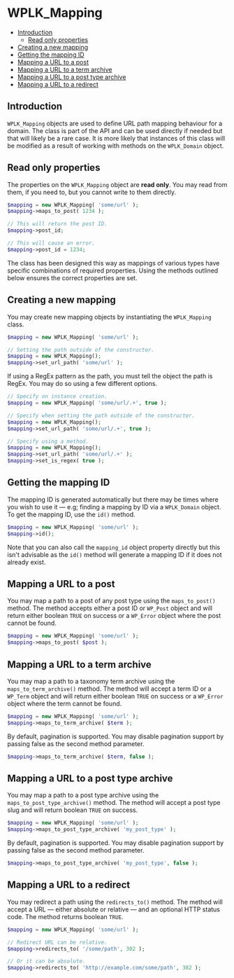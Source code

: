 # WPLK_Mapping

- [Introduction](#introduction)
    - [Read only properties](#read-only-properties)
- [Creating a new mapping](#creating-a-new-mapping)
- [Getting the mapping ID](#getting-the-mapping-id)
- [Mapping a URL to a post](#mapping-a-url-to-a-post)
- [Mapping a URL to a term archive](#mapping-a-url-to-a-term-archive)
- [Mapping a URL to a post type archive](#mapping-a-url-to-a-post-type-archive)
- [Mapping a URL to a redirect](#mapping-a-url-to-a-redirect)

## Introduction

`WPLK_Mapping` objects are used to define URL path mapping behaviour for a domain. The class is part of the API and can be used directly if needed but that will likely be a rare case. It is more likely that instances of this class will be modified as a result of working with methods on the `WPLK_Domain` object. 

## Read only properties

The properties on the `WPLK_Mapping` object are **read only**. You may read from them, if you need to, but you cannot write to them directly. 

```php
$mapping = new WPLK_Mapping( 'some/url' );
$mapping->maps_to_post( 1234 );

// This will return the post ID.
$mapping->post_id;

// This will cause an error.
$mapping->post_id = 1234;
```

The class has been designed this way as mappings of various types have specific combinations of required properties. Using the methods outlined below ensures the correct properties are set.

## Creating a new mapping

You may create new mapping objects by instantiating the `WPLK_Mapping` class. 

```php
$mapping = new WPLK_Mapping( 'some/url' );

// Setting the path outside of the constructor.
$mapping = new WPLK_Mapping();
$mapping->set_url_path( 'some/url' );
```

If using a RegEx pattern as the path, you must tell the object the path is RegEx. You may do so using a few different options.

```php
// Specify on instance creation.
$mapping = new WPLK_Mapping( 'some/url/.+', true );

// Specify when setting the path outside of the constructor.
$mapping = new WPLK_Mapping();
$mapping->set_url_path( 'some/url/.+', true );

// Specify using a method.
$mapping = new WPLK_Mapping();
$mapping->set_url_path( 'some/url/.+' );
$mapping->set_is_regex( true );
```

## Getting the mapping ID

The mapping ID is generated automatically but there may be times where you wish to use it — e.g; finding a mapping by ID via a `WPLK_Domain` object. To get the mapping ID, use the `id()` method.

```php
$mapping = new WPLK_Mapping( 'some/url' );
$mapping->id();
```

Note that you can also call the `mapping_id` object property directly but this isn't advisable as the `id()` method will generate a mapping ID if it does not already exist. 

## Mapping a URL to a post

You may map a path to a post of any post type using the `maps_to_post()` method. The method accepts either a post ID or `WP_Post`
object and will return either boolean `TRUE` on success or a `WP_Error` object where the post cannot be found.

```php
$mapping = new WPLK_Mapping( 'some/url' );
$mapping->maps_to_post( $post );
```

## Mapping a URL to a term archive

You may map a path to a taxonomy term archive using the `maps_to_term_archive()` method. The method will accept a term ID or a 
`WP_Term` object and will return either boolean `TRUE` on success or a `WP_Error` object where the term cannot be found.

```php
$mapping = new WPLK_Mapping( 'some/url' );
$mapping->maps_to_term_archive( $term );
```

By default, pagination is supported. You may disable pagination support by passing false as the second method parameter.

```php
$mapping->maps_to_term_archive( $term, false );
```

## Mapping a URL to a post type archive

You may map a path to a post type archive using the `maps_to_post_type_archive()` method. The method will accept a post type slug and will return boolean `TRUE` on success.

```php
$mapping = new WPLK_Mapping( 'some/url' );
$mapping->maps_to_post_type_archive( 'my_post_type' );
```

By default, pagination is supported. You may disable pagination support by passing false as the second method parameter.

```php
$mapping->maps_to_post_type_archive( 'my_post_type', false );
```

## Mapping a URL to a redirect

You may redirect a path using the `redirects_to()` method. The method will accept a URL — either absolute or relative — and an
optional HTTP status code. The method returns boolean `TRUE`.

```php
$mapping = new WPLK_Mapping( 'some/url' );

// Redirect URL can be relative.
$mapping->redirects_to( '/some/path', 302 );

// Or it can be absolute.
$mapping->redirects_to( 'http://example.com/some/path', 302 );
```
